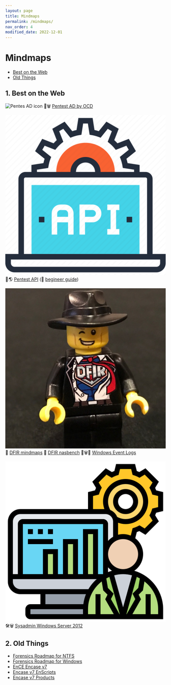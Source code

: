```yaml
---
layout: page
title: Mindmaps
permalink: /mindmaps/
nav_order: 4
modified_date: 2022-12-01
---
```


# Mindmaps

<!-- vscode-markdown-toc -->
* [Best on the Web](#BestontheWeb)
* [Old Things](#OldThings)

<!-- vscode-markdown-toc-config
	numbering=true
	autoSave=true
	/vscode-markdown-toc-config -->
<!-- /vscode-markdown-toc -->

##  1. <a name='BestontheWeb'></a>Best on the Web

![Pentes AD icon](/assets/images/icons-pen-ad.png)
📕🗑️ [Pentest AD by OCD](https://orange-cyberdefense.github.io/ocd-mindmaps/)

![Pentest Web API icon](/assets/images/icons-web-api.png)
📕🌎 [Pentest API](https://dsopas.github.io/MindAPI/play/) (🔗 [begineer guide](https://danaepp.com/beginners-guide-to-api-hacking))

![DFIR icon](/assets/images/icons-dfir.png)
📘 [DFIR mindmaps](https://github.com/AndrewRathbun/DFIRMindMaps)
📘 [DFIR nasbench](https://github.com/nasbench/MindMaps)
📘🗑️📃 [Windows Event Logs](https://github.com/mdecrevoisier/Microsoft-eventlog-mindmap)

![Sysadmin icon](/assets/images/icons-sysadmin.png)
🛠️🗑️ [Sysadmin Windows Server 2012](https://xmind.app/m/eZ7i/)

##  2. <a name='OldThings'></a>Old Things

* [Forensics Roadmap for NTFS](/mindmaps/svg/win-for-ntfs.svg)
* [Forensics Roadmap for Windows](/mindmaps/svg/win-for-invest-roadmap.svg)
* [EnCE Encase v7](/mindmaps/svg/win-for-encase-v7-ence.svg)
* [Encase v7 EnScripts](/mindmaps/svg/win-for-encase-v7-enscript.svg)
* [Encase v7 Products](/mindmaps/svg/win-for-encase-products-2016.svg)


